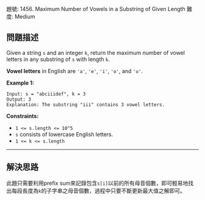 題號: 1456. Maximum Number of Vowels in a Substring of Given Length
難度: Medium

## 問題描述

Given a string `s` and an integer `k`, return the maximum number of vowel letters in any substring of `s` with length `k`.

**Vowel letters** in English are `'a'`, `'e'`, `'i'`, `'o'`, and `'u'`.

**Example 1:**

```
Input: s = "abciiidef", k = 3
Output: 3
Explanation: The substring "iii" contains 3 vowel letters.
```
**Constraints:**

- `1 <= s.length <= 10^5`
- `s` consists of lowercase English letters.
- `1 <= k <= s.length`

---
## 解決思路

此題只需要利用prefix sum來記錄包含`s[i]`以前的所有母音個數，即可輕易地找出每段長度為`k`的子字串之母音個數，過程中只要不斷更新最大值之解即可。


